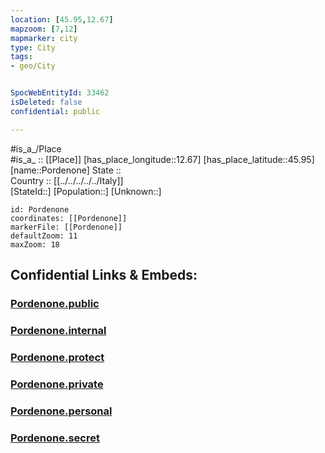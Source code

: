 ```yaml
---
location: [45.95,12.67] 
mapzoom: [7,12] 
mapmarker: city 
type: City
tags:
- geo/City


SpocWebEntityId: 33462
isDeleted: false
confidential: public

---
```

#is_a_/Place  
#is_a_ :: [[Place]] 
[has_place_longitude::12.67] 
[has_place_latitude::45.95] 
[name::Pordenone] 
State ::  
Country :: [[../../../../../Italy]]  
[StateId::] 
[Population::] 
[Unknown::] 


```leaflet
id: Pordenone
coordinates: [[Pordenone]] 
markerFile: [[Pordenone]] 
defaultZoom: 11 
maxZoom: 18
```


## Confidential Links & Embeds: 

### [Pordenone.public](/_public/\Earth\Continent\Europe\Europe~South\Italy\regions~Italy\Friuli-Venezia_Giulia\Pordenone.Province\CityPordenone.public.md) 

### [Pordenone.internal](/_internal/\Earth\Continent\Europe\Europe~South\Italy\regions~Italy\Friuli-Venezia_Giulia\Pordenone.Province\CityPordenone.internal.md) 

### [Pordenone.protect](/_protect/\Earth\Continent\Europe\Europe~South\Italy\regions~Italy\Friuli-Venezia_Giulia\Pordenone.Province\CityPordenone.protect.md) 

### [Pordenone.private](/_private/\Earth\Continent\Europe\Europe~South\Italy\regions~Italy\Friuli-Venezia_Giulia\Pordenone.Province\CityPordenone.private.md) 

### [Pordenone.personal](/_personal/\Earth\Continent\Europe\Europe~South\Italy\regions~Italy\Friuli-Venezia_Giulia\Pordenone.Province\CityPordenone.personal.md) 

### [Pordenone.secret](/_secret/\Earth\Continent\Europe\Europe~South\Italy\regions~Italy\Friuli-Venezia_Giulia\Pordenone.Province\CityPordenone.secret.md)

